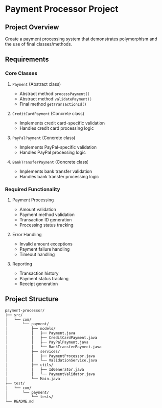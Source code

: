 # Payment Processor Project

## Project Overview
Create a payment processing system that demonstrates polymorphism and the use of final classes/methods.

## Requirements

### Core Classes

1. `Payment` (Abstract class)
   - Abstract method `processPayment()`
   - Abstract method `validatePayment()`
   - Final method `getTransactionId()`

2. `CreditCardPayment` (Concrete class)
   - Implements credit card-specific validation
   - Handles credit card processing logic

3. `PayPalPayment` (Concrete class)
   - Implements PayPal-specific validation
   - Handles PayPal processing logic

4. `BankTransferPayment` (Concrete class)
   - Implements bank transfer validation
   - Handles bank transfer processing logic

### Required Functionality

1. Payment Processing
   - Amount validation
   - Payment method validation
   - Transaction ID generation
   - Processing status tracking

2. Error Handling
   - Invalid amount exceptions
   - Payment failure handling
   - Timeout handling

3. Reporting
   - Transaction history
   - Payment status tracking
   - Receipt generation

## Project Structure
```bash
payment-processor/
├── src/
│   └── com/
│       └── payment/
│           ├── models/
│           │   ├── Payment.java
│           │   ├── CreditCardPayment.java
│           │   ├── PayPalPayment.java
│           │   └── BankTransferPayment.java
│           ├── services/
│           │   ├── PaymentProcessor.java
│           │   └── ValidationService.java
│           ├── utils/
│           │   ├── IdGenerator.java
│           │   └── PaymentValidator.java
│           └── Main.java
├── test/
│   └── com/
│       └── payment/
│           └── tests/
└── README.md
